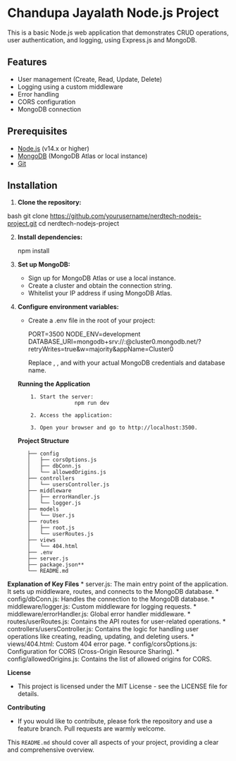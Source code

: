 # Chandupa Jayalath Node.js Project

This is a basic Node.js web application that demonstrates CRUD operations, user authentication, and logging, using Express.js and MongoDB.

## Features

- User management (Create, Read, Update, Delete)
- Logging using a custom middleware
- Error handling
- CORS configuration
- MongoDB connection

## Prerequisites

- [Node.js](https://nodejs.org/) (v14.x or higher)
- [MongoDB](https://www.mongodb.com/) (MongoDB Atlas or local instance)
- [Git](https://git-scm.com/)

## Installation

1. **Clone the repository:**

  bash
   git clone https://github.com/yourusername/nerdtech-nodejs-project.git
   cd nerdtech-nodejs-project

   
2. **Install dependencies:**
    
    npm install

3. **Set up MongoDB:**

    * Sign up for MongoDB Atlas or use a local instance.
    * Create a cluster and obtain the connection string.
    * Whitelist your IP address if using MongoDB Atlas.

4. **Configure environment variables:**

    * Create a .env file in the root of your project:

      PORT=3500
      NODE_ENV=development
      DATABASE_URI=mongodb+srv://<username>:<password>@cluster0.mongodb.net/<yourDatabaseName>?retryWrites=true&w=majority&appName=Cluster0

      Replace <username>, <password>, and <yourDatabaseName> with your actual MongoDB credentials and database name.

   **Running the Application**

           1. Start the server:
                         npm run dev
   
           2. Access the application:

           3. Open your browser and go to http://localhost:3500.

   **Project Structure**

          ├── config
          │   ├── corsOptions.js
          │   ├── dbConn.js
          │   └── allowedOrigins.js
          ├── controllers
          │   └── usersController.js
          ├── middleware
          │   ├── errorHandler.js
          │   └── logger.js
          ├── models
          │   └── User.js
          ├── routes
          │   ├── root.js
          │   └── userRoutes.js
          ├── views
          │   └── 404.html
          ├── .env
          ├── server.js
          ├── package.json**
          └── README.md


**Explanation of Key Files**
      * server.js: The main entry point of the application. It sets up middleware, routes, and connects to the MongoDB database.
      * config/dbConn.js: Handles the connection to the MongoDB database.
      * middleware/logger.js: Custom middleware for logging requests.
      * middleware/errorHandler.js: Global error handler middleware.
      * routes/userRoutes.js: Contains the API routes for user-related operations.
      * controllers/usersController.js: Contains the logic for handling user operations like creating, reading, updating, and deleting users.
      * views/404.html: Custom 404 error page.
      * config/corsOptions.js: Configuration for CORS (Cross-Origin Resource Sharing).
      * config/allowedOrigins.js: Contains the list of allowed origins for CORS.


**License**

  * This project is licensed under the MIT License - see the LICENSE file for details.

**Contributing**
  * If you would like to contribute, please fork the repository and use a feature branch. Pull requests are warmly welcome.


This `README.md` should cover all aspects of your project, providing a clear and comprehensive overview.
